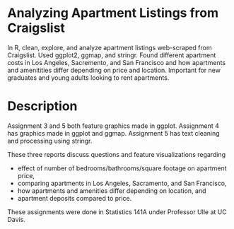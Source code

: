 # Analyzing Apartment Listings from Craigslist
In R, clean, explore, and analyze apartment listings web-scraped from Craigslist. Used ggplot2, ggmap, and stringr. Found different apartment costs in Los Angeles, Sacremento, and San Francisco and how apartments and amenitities differ depending on price and location. Important for new graduates and young adults looking to rent apartments.

# Description
Assignment 3 and 5 both feature graphics made in ggplot. Assignment 4 has graphics made in ggplot and ggmap. Assignment 5 has text cleaning and processing using stringr.

These three reports discuss questions and feature visualizations regarding
- effect of number of bedrooms/bathrooms/square footage on apartment price,
- comparing apartments in Los Angeles, Sacramento, and San Francisco,
- how apartments and amenities differ depending on location, and
- apartment deposits compared to price.

These assignments were done in Statistics 141A under Professor Ulle at UC Davis.
